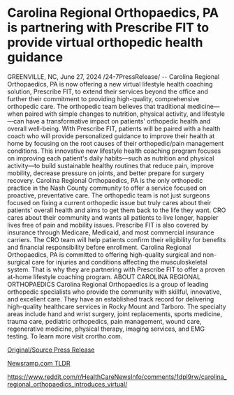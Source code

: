 # Carolina Regional Orthopaedics, PA is partnering with Prescribe FIT to provide virtual orthopedic health guidance

GREENVILLE, NC, June 27, 2024 /24-7PressRelease/ -- Carolina Regional Orthopaedics, PA is now offering a new virtual lifestyle health coaching solution, Prescribe FIT, to extend their services beyond the office and further their commitment to providing high-quality, comprehensive orthopedic care. The orthopedic team believes that traditional medicine—when paired with simple changes to nutrition, physical activity, and lifestyle—can have a transformative impact on patients' orthopedic health and overall well-being.  With Prescribe FIT, patients will be paired with a health coach who will provide personalized guidance to improve their health at home by focusing on the root causes of their orthopedic/pain management conditions. This innovative new lifestyle health coaching program focuses on improving each patient's daily habits—such as nutrition and physical activity—to build sustainable healthy routines that reduce pain, improve mobility, decrease pressure on joints, and better prepare for surgery recovery.   Carolina Regional Orthopaedics, PA is the only orthopedic practice in the Nash County community to offer a service focused on proactive, preventative care. The orthopedic team is not just surgeons focused on fixing a current orthopedic issue but truly cares about their patients' overall health and aims to get them back to the life they want. CRO cares about their community and wants all patients to live longer, happier lives free of pain and mobility issues.  Prescribe FIT is also covered by insurance through Medicare, Medicaid, and most commercial insurance carriers. The CRO team will help patients confirm their eligibility for benefits and financial responsibility before enrollment.  Carolina Regional Orthopaedics, PA is committed to offering high-quality surgical and non-surgical care for injuries and conditions affecting the musculoskeletal system. That is why they are partnering with Prescribe FIT to offer a proven at-home lifestyle coaching program.  ABOUT CAROLINA REGIONAL ORTHOPAEDICS Carolina Regional Orthopaedics is a group of leading orthopedic specialists who provide the community with skillful, innovative, and excellent care. They have an established track record for delivering high-quality healthcare services in Rocky Mount and Tarboro. The specialty areas include hand and wrist surgery, joint replacements, sports medicine, trauma care, pediatric orthopedics, pain management, wound care, regenerative medicine, physical therapy, imaging services, and EMG testing. To learn more visit crortho.com. 

[Original/Source Press Release](https://www.24-7pressrelease.com/press-release/512070/carolina-regional-orthopaedics-pa-is-partnering-with-prescribe-fit-to-provide-virtual-orthopedic-health-guidance)
                    

[Newsramp.com TLDR](None) 

https://www.reddit.com/r/HealthCareNewsInfo/comments/1dpl9rw/carolina_regional_orthopaedics_introduces_virtual/